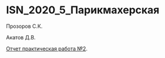 # ISN_2020_5_Парикмахерская
Прозоров С.К.

Акатов Д.В.

[Отчет практическая работа №2](https://github.com/Sergeres/ISN_2020_5/blob/master/practice2R_ProzorovS.K_AkatovD.V.docx).
